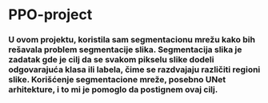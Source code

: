 # PPO-project

### U ovom projektu, koristila sam segmentacionu mrežu kako bih rešavala problem segmentacije slika. Segmentacija slika je zadatak gde je cilj da se svakom pikselu slike dodeli odgovarajuća klasa ili labela, čime se razdvajaju različiti regioni slike. Korišćenje segmentacione mreže, posebno UNet arhitekture, i to mi je pomoglo da postignem ovaj cilj.

